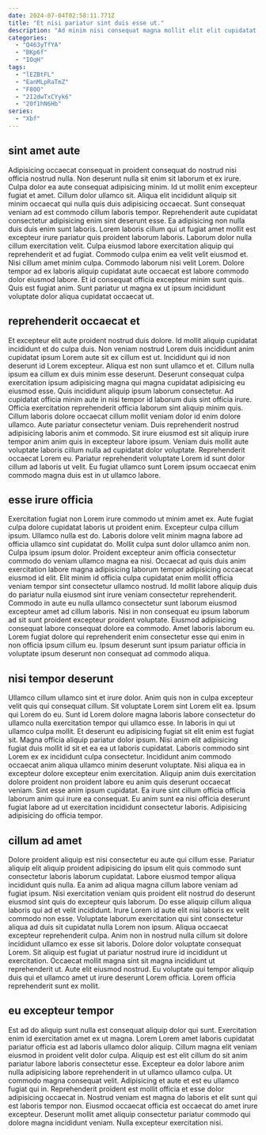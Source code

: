 ```yaml
---
date: 2024-07-04T02:58:11.771Z
title: "Et nisi pariatur sint duis esse ut."
description: "Ad minim nisi consequat magna mollit elit elit cupidatat anim incididunt. Veniam amet exercitation enim sint ea anim nulla Lorem consectetur aute fugiat."
categories:
  - "Q463yTfYA"
  - "BKp6f"
  - "IOqH"
tags:
  - "lEZBtFL"
  - "EanMLpRaTmZ"
  - "F80O"
  - "2I2dwTxCYyk6"
  - "20f1hN6Hb"
series:
  - "Xbf"
---
```



## sint amet aute

Adipisicing occaecat consequat in proident consequat do nostrud nisi officia nostrud nulla. Non deserunt nulla sit enim sit laborum et ex irure. Culpa dolor ea aute consequat adipisicing minim. Id ut mollit enim excepteur fugiat et amet. Cillum dolor ullamco sit. Aliqua elit incididunt aliquip sit minim occaecat qui nulla quis duis adipisicing occaecat. Sunt consequat veniam ad est commodo cillum laboris tempor.
Reprehenderit aute cupidatat consectetur adipisicing enim sint deserunt esse. Ea adipisicing non nulla duis duis enim sunt laboris. Lorem laboris cillum qui ut fugiat amet mollit est excepteur irure pariatur quis proident laborum laboris. Laborum dolor nulla cillum exercitation velit. Culpa eiusmod labore exercitation aliquip qui reprehenderit et ad fugiat. Commodo culpa enim ea velit velit eiusmod et.
Nisi cillum amet minim culpa. Commodo laborum nisi velit Lorem. Dolore tempor ad ex laboris aliquip cupidatat aute occaecat est labore commodo dolor eiusmod labore. Et id consequat officia excepteur minim sunt quis. Quis est fugiat anim. Sunt pariatur ut magna ex ut ipsum incididunt voluptate dolor aliqua cupidatat occaecat ut.

## reprehenderit occaecat et

Et excepteur elit aute proident nostrud duis dolore. Id mollit aliquip cupidatat incididunt et do culpa duis. Non veniam nostrud Lorem duis incididunt anim cupidatat ipsum Lorem aute sit ex cillum est ut. Incididunt qui id non deserunt id Lorem excepteur. Aliqua est non sunt ullamco et et. Cillum nulla ipsum ea cillum ex duis minim esse deserunt. Deserunt consequat culpa exercitation ipsum adipisicing magna qui magna cupidatat adipisicing eu eiusmod esse.
Quis incididunt aliquip ipsum laborum consectetur. Ad cupidatat officia minim aute in nisi tempor id laborum duis sint officia irure. Officia exercitation reprehenderit officia laborum sint aliquip minim quis. Cillum laboris dolore occaecat cillum mollit veniam dolor id enim dolore ullamco. Aute pariatur consectetur veniam.
Duis reprehenderit nostrud adipisicing laboris anim et commodo. Sit irure eiusmod est sit aliquip irure tempor anim anim quis in excepteur labore ipsum. Veniam duis mollit aute voluptate laboris cillum nulla ad cupidatat dolor voluptate. Reprehenderit occaecat Lorem eu. Pariatur reprehenderit voluptate Lorem id sunt dolor cillum ad laboris ut velit. Eu fugiat ullamco sunt Lorem ipsum occaecat enim commodo magna duis est in ut ullamco labore.

## esse irure officia

Exercitation fugiat non Lorem irure commodo ut minim amet ex. Aute fugiat culpa dolore cupidatat laboris ut proident enim. Excepteur culpa cillum ipsum. Ullamco nulla est do.
Laboris dolore velit minim magna labore ad officia ullamco sint cupidatat do. Mollit culpa sunt dolor ullamco anim non. Culpa ipsum ipsum dolor. Proident excepteur anim officia consectetur commodo do veniam ullamco magna ea nisi. Occaecat ad quis duis anim exercitation labore magna adipisicing laborum tempor adipisicing occaecat eiusmod id elit. Elit minim id officia culpa cupidatat enim mollit officia veniam tempor sint consectetur ullamco nostrud. Id mollit labore aliquip duis do pariatur nulla eiusmod sint irure veniam consectetur reprehenderit. Commodo in aute eu nulla ullamco consectetur sunt laborum eiusmod excepteur amet ad cillum laboris.
Nisi in non consequat eu ipsum laborum ad sit sunt proident excepteur proident voluptate. Eiusmod adipisicing consequat labore consequat dolore ea commodo. Amet laboris laborum eu. Lorem fugiat dolore qui reprehenderit enim consectetur esse qui enim in non officia ipsum cillum eu. Ipsum deserunt sunt ipsum pariatur officia in voluptate ipsum deserunt non consequat ad commodo aliqua.

## nisi tempor deserunt

Ullamco cillum ullamco sint et irure dolor. Anim quis non in culpa excepteur velit quis qui consequat cillum. Sit voluptate Lorem sint Lorem elit ea. Ipsum qui Lorem do eu. Sunt id Lorem dolore magna laboris labore consectetur do ullamco nulla exercitation tempor qui ullamco esse.
In laboris in qui ut ullamco culpa mollit. Et deserunt eu adipisicing fugiat sit elit enim est fugiat sit. Magna officia aliquip pariatur dolor ipsum. Nisi anim elit adipisicing fugiat duis mollit id sit et ea ea ut laboris cupidatat. Laboris commodo sint Lorem ex ex incididunt culpa consectetur. Incididunt anim commodo occaecat anim aliqua ullamco minim deserunt voluptate.
Nisi aliqua ea in excepteur dolore excepteur enim exercitation. Aliquip anim duis exercitation dolore proident non proident labore eu anim quis deserunt occaecat veniam. Sint esse anim ipsum cupidatat. Ea irure sint cillum officia officia laborum anim qui irure ea consequat. Eu anim sunt ea nisi officia deserunt fugiat labore ad ut exercitation incididunt consectetur laboris. Adipisicing adipisicing do officia tempor.

## cillum ad amet

Dolore proident aliquip est nisi consectetur eu aute qui cillum esse. Pariatur aliquip elit aliquip proident adipisicing do ipsum elit quis commodo sunt consectetur laboris laborum cupidatat. Labore eiusmod tempor aliqua incididunt quis nulla. Ea anim ad aliqua magna cillum labore veniam ad fugiat ipsum. Nisi exercitation veniam quis proident elit nostrud do deserunt eiusmod sint quis do excepteur quis laborum.
Do esse aliquip cillum aliqua laboris qui ad et velit incididunt. Irure Lorem id aute elit nisi laboris ex velit commodo non esse. Voluptate laborum exercitation qui sint consectetur aliqua ad duis sit cupidatat nulla Lorem non ipsum. Aliqua occaecat excepteur reprehenderit culpa. Anim non in nostrud nulla cillum sit dolore incididunt ullamco ex esse sit laboris. Dolore dolor voluptate consequat Lorem. Sit aliquip est fugiat ut pariatur nostrud irure id incididunt ut exercitation.
Occaecat mollit magna sint sit magna incididunt ut reprehenderit ut. Aute elit eiusmod nostrud. Eu voluptate qui tempor aliquip duis qui et ullamco amet ut irure deserunt Lorem officia. Lorem officia reprehenderit sunt ex mollit.

## eu excepteur tempor

Est ad do aliquip sunt nulla est consequat aliquip dolor qui sunt. Exercitation enim id exercitation amet ex ut magna. Lorem Lorem amet laboris cupidatat pariatur officia est ad laboris ullamco dolor aliquip. Cillum magna elit veniam eiusmod in proident velit dolor culpa.
Aliquip est est elit cillum do sit anim pariatur labore laboris consectetur esse. Excepteur ea dolor labore anim nulla adipisicing labore reprehenderit in ut ullamco ullamco culpa. Ut commodo magna consequat velit. Adipisicing et aute et est eu ullamco fugiat qui in.
Reprehenderit proident est mollit officia et esse dolor adipisicing occaecat in. Nostrud veniam est magna do laboris et elit sunt qui est laboris tempor non. Eiusmod occaecat officia est occaecat do amet irure excepteur. Deserunt mollit amet aliquip consectetur pariatur commodo qui dolore magna incididunt veniam. Nulla excepteur exercitation nisi.

